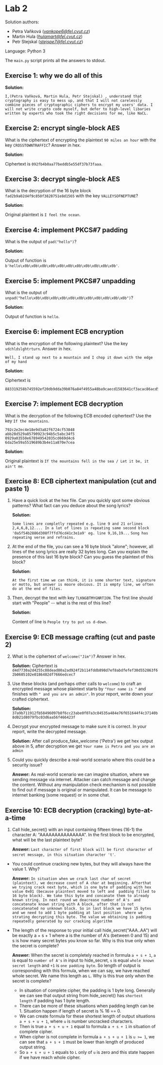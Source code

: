 # Lab 2

Solution authors:

- Petra Vaňková (*vankope6@fel.cvut.cz*)
- Martin Hula (*hulamart@fel.cvut.cz*)
- Petr Stejskal (*stejspe7@fel.cvut.cz*)

Language: Python 3

The `main.py` script prints all the answers to stdout.

## Exercise 1: why we do all of this
**Solution:**

`I,(Petra Vaňková, Martin Hula, Petr Stejskal) , understand that cryptography is easy to mess up, and
that I will not carelessly combine pieces of cryptographic ciphers to
encrypt my users' data. I will not write crypto code myself, but defer to
high-level libaries written by experts who took the right decisions for me,
like NaCL.`

## Exercise 2: encrypt single-block AES

What is the ciphertext of encrypting the plaintext `90 miles an hour` with the
key `CROSSTOWNTRAFFIC`? Answer in hex.

**Solution:**

Ciphertext is `092fb4b0aa77beddb5e55df37b73faaa`.

## Exercise 3: decrypt single-block AES

What is the decryption of the 16 byte block `fad2b9a02d4f9c850f3828751e8d1565`
with the key `VALLEYSOFNEPTUNE`?

**Solution:**

Original plaintext is `I feel the ocean`.

## Exercise 4: implement PKCS&#35;7 padding

What is the output of `pad("hello")`?

**Solution:**

Output of function is `b'hello\x0b\x0b\x0b\x0b\x0b\x0b\x0b\x0b\x0b\x0b\x0b'`.

## Exercise 5: implement PKCS#7 unpadding

What is the output of `unpad("hello\x0b\x0b\x0b\x0b\x0b\x0b\x0b\x0b\x0b\x0b\x0b")`?

**Solution:**

Output of function is `hello`.

## Exercise 6: implement ECB encryption

What is the encryption of the following plaintext? Use the key `vdchldslghtrturn`. Answer in hex.

    Well, I stand up next to a mountain and I chop it down with the edge of my hand

**Solution:**

Ciphertext is 

    883319258b745592ef20db9dda39b076a84f4955a48ba9caecd1583641cf3acac86acd5e5795de7895fab54481e9d8c3afc179c39412282eb8445ea2450e763df7282998a74baf19887c843b658f8891

## Exercise 7: implement ECB decryption

What is the decryption of the following ECB encoded ciphertext? Use the key `If the mountains`.

    792c2e2ec4e18e9d3a82f6724cf53848
    abb28d529a85790923c94b5c5abc34f5
    0929a03550e678949542035cd669d4c6
    6da25e59a5519689b3b4e11a870e7cea

**Solution:**

Original plaintext is `If the mountains fell in the sea / Let it be, it ain't me`.

## Exercise 8: ECB ciphertext manipulation (cut and paste 1)

1. Have a quick look at the hex file. Can you quickly spot some obvious
   patterns? What fact can you deduce about the song lyrics?
   
   **Solution:**
 
   `Some lines are completly repeated e.g. line 9 and 21 orlines 2,4,6,8,12.... In a lot of lines is repeating same second block '0a5f54b2886d308f7ffd76cd41c3e1a9' eg. line 9,16,19...`
   `Song has repeating verse and refrains.`

2. At the end of the file, you can see a 16 byte block "alone"; however, all
   lines of the song lyrics are really 32 bytes long. Can you explain the
   presence of this last 16 byte block? Can you guess the plaintext of this
   block?
   
   **Solution:**
   
   `At the first time we can think, it is some shorter text, signature or motto, but answer is moore obvious. It is empty line, we often do at the end of files.`

4. Then, decrypt the text with key `TLKNGBTMYGNRTION`. The first line should
   start with "People" -- what is the rest of this line?
   
   **Solution:**
   
   Content of line is `People try to put us d-down`.
   
## Exercise 9: ECB message crafting (cut and paste 2)

2. What is the ciphertext of `welcome("Jim")`? Answer in hex.
    
    **Solution:**
    Ciphertext is `d4d7730a2d4255c88dead80a2ad924f2b114fddb898d7ef8abdfefef30d552863f62b0605102e0186402df7666edcec7`
    
5. Use these blocks (and perhaps other calls to `welcome`) to craft an encrypted
   message whose plaintext starts by `"Your name is "` and finishes with `" and you
   are an admin"`. In your report, write down your crafted ciphertext.
   
   **Solution:**   
   `37a9b711912fb58496097b8f6cc23abe0f07a3c84535a484e76f651644f4c37140b8d021d8079fbc03d6aa56f466423f`

6. Decrypt your encrypted message to make sure it is correct. In your report,
   write the decrypted message.
   
   **Solution:**
   After call produce_fake_welcome ('Petra') we get hex output above in 5, after decryption we get
   `Your name is Petra and you are an admin`

7. Could you quickly describe a real-world scenario where this could be a
   security issue?
   
   **Answer:**
   As real-world scenario we can imagine situation, where we sending message via internet. Attacker can catch message and change the content. 
   Without any manipulation check mechanism is not possible to find out if message is original or manipulated. It can be message to internet banking (some request) or in some chat. 

## Exercise 10: ECB decryption (cracking) byte-at-a-time

1. Call hide_secret() with an input containing fifteen times (16-1) the character A: "AAAAAAAAAAAAAAA". In the first block to be encrypted, what will be the last plaintext byte?

    **Answer:**
    `Last character of first block will be first character of secret message, in this situation character 't'`.

- You could continue cracking new bytes, but they will always have the value 1. Why?

    **Answer:**
    `In situation when we crack last char of secret (plaintext), we decrease count of A char at beginning. Afterthat 
    we trying crack next byte, which is one byte of padding with hex value 0x01 (because plaintext moved to left and 
    padding filled to 16 byte block). We take this byte and concanate them to already known string. In next round we deacrease number of A's 
    and concatenate known string with A block, after that is not concatenated no unknown block. So in last block we have 15 bytes and we need to add 1 byte padding at last position 
    where we strating decrypting this byte. The value we obtaining is padding repeatedly generated by our cracking algorithm`

- The length of the response to your initial call hide_secret("AAA..AA") will be exactly a + s + 1 where a is the number of A's (between 0 and 15) and s is how many secret bytes you know so far. Why is this true only when the secret is complete?

    **Answer:**
    When the secret is completely reached in formula `a + s + 1`, `a` is equal to `number of A's` in input to hide_secret, 
    `s` is equal `whole known secret length` and `+1` is `one padding byte`. So length of output is corresponding with this formula, 
    when we can say, we have reached whole secret. We name this length as `L`. Why is this true only when the secret is complete? 
    
  - In situation of complete cipher, the padding is 1 byte long. Generally we can see that output string from hide_secret() has `shortest length` if padding has 1 byte length.
  - There can be more of these situations when padding length can be 1. Situation happen if length of secret is % 16 == 0.
  - We can create formula for these shortest length of output situations `a + s + u + 1`,  where `u` is number uncracked characters.
  - Then is true `a + s + u + 1` equal to formula `a + s + 1` in situation of complete cipher.
  - When cipher is not complete in formula `a + s + u + 1` is `u >= 1`, we can see that `a + s + 1` must be lower than length of produced output string.
  - So `a + s + u + 1` equals to `L` only of `u` is zero and this state happen if we have reach whole cipher.
